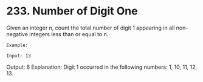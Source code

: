 # 233. Number of Digit One

Given an integer n, count the total number of digit 1 appearing in all non-negative integers
        less than or equal to n.

    Example:

    Input: 13
Output: 6
Explanation: Digit 1 occurred in the following numbers: 1, 10, 11, 12, 13.